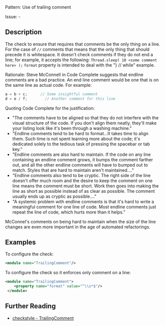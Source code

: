 Pattern: Use of trailing comment

Issue: -

## Description

The check to ensure that requires that comments be the only thing on a line. For the case of `//` comments that means that the only thing that should precede it is whitespace. It doesn't check comments if they do not end a line; for example, it accepts the following: `Thread.sleep( 10 <some comment here> );` `format` property is intended to deal with the "} // while" example. 

Rationale: Steve McConnell in Code Complete suggests that endline comments are a bad practice. An end line comment would be one that is on the same line as actual code. For example: 


```java
a = b + c;      // Some insightful comment
d = e / f;        // Another comment for this line
```
        

Quoting Code Complete for the justification: 

  - "The comments have to be aligned so that they do not interfere with the visual structure of the code. If you don't align them neatly, they'll make your listing look like it's been through a washing machine."
  - "Endline comments tend to be hard to format...It takes time to align them. Such time is not spent learning more about the code; it's dedicated solely to the tedious task of pressing the spacebar or tab key."
  - "Endline comments are also hard to maintain. If the code on any line containing an endline comment grows, it bumps the comment farther out, and all the other endline comments will have to bumped out to match. Styles that are hard to maintain aren't maintained...."
  - "Endline comments also tend to be cryptic. The right side of the line doesn't offer much room and the desire to keep the comment on one line means the comment must be short. Work then goes into making the line as short as possible instead of as clear as possible. The comment usually ends up as cryptic as possible...."
  - "A systemic problem with endline comments is that it's hard to write a meaningful comment for one line of code. Most endline comments just repeat the line of code, which hurts more than it helps."

McConnel's comments on being hard to maintain when the size of the line changes are even more important in the age of automated refactorings. 

## Examples

To configure the check: 


```xml
<module name="TrailingComment"/>
```
        

To configure the check so it enforces only comment on a line: 


```xml
<module name="TrailingComment">
    <property name="format" value="^\\s*$"/>
 </module>
```

## Further Reading

* [checkstyle - TrailingComment](http://checkstyle.sourceforge.net/config_misc.html#TrailingComment)
